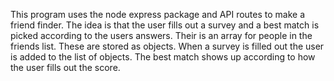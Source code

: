 This program uses the node express package and API routes to make a friend finder.  The idea is that the user fills out a survey and a best match is picked according to the users answers.  Their is an array for people in the friends list.  These are stored as objects.  When a survey is filled out the user is added to the list of objects.  The best match shows up according to how the user fills out the score.